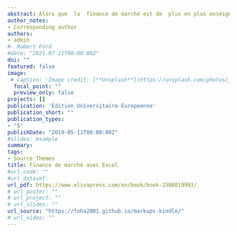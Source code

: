 ```yaml
---
abstract: Alors que  la  finance de marché est de  plus en plus enseignée dans les universités, il manquait encore un manuel de référence, qui guide l’utilisateur  pas à pas  dans le traitement de l’ensemble des modèles de marché. Finance de marché avec Excel vous aidera à mettre en place les différents modèles de gestion de portefeuille et vous permettra grâce à la clarté de son exposition de connaitre les bases de la théorie moderne de portefeuille.Cet ouvrage accompagne l’étudiant en Licence et Master en sciences économiques et de gestion  dans son apprentissage de la finance de marché avec Excel.  
author_notes:
- Corresponding author
authors:
- admin
#- Robert Ford
#date: "2021-07-11T00:00:00Z"
doi: ""
featured: false
image:
 # caption: 'Image credit: [**Unsplash**](https://unsplash.com/photos/jdD8gXaTZsc)'
  focal_point: ""
  preview_only: false
projects: []
publication: 'Edition Universitaire Europeenne'
publication_short: ""
publication_types:
- "5"
publishDate: "2019-05-11T00:00:00Z"
#slides: example
summary: 
tags:
- Source Themes
title: Finance de marché avec Excel
#url_code: ""
#url_dataset: 
url_pdf: https://www.elivapress.com/en/book/book-1586019993/
# url_poster: ""
# url_project: ""
# url_slides: ""
url_source: "https://foha2001.github.io/markups-kindle/"
# url_video: ""
---
```


